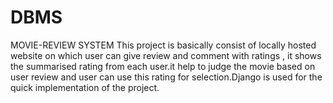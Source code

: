 # DBMS
MOVIE-REVIEW SYSTEM
This project is basically consist of locally hosted website on which user can give review and comment with ratings , it shows the summarised rating from each user.it help to judge the movie based on user review and user can use this rating for selection.Django is used for the quick implementation of the project.
